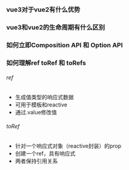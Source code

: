 ### vue3对于vue2有什么优势



### vue3和vue2的生命周期有什么区别



### 如何立即Composition API 和 Option API





### 如何理解ref toRef 和 toRefs

###### ref

- 生成值类型的响应式数据
- 可用于模板和reactive
- 通过.value修改值

###### toRef

- 针对一个响应式对象（reactive封装）的prop
- 创建一个ref，具有响应式
- 两者保持引用关系

